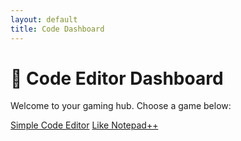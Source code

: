 ```yaml
---
layout: default
title: Code Dashboard
---
```


<link rel="stylesheet" href="/games/games.css">

# 🧠 Code Editor Dashboard

Welcome to your gaming hub. Choose a game below:

<div class="game-buttons">
  <a href="/code-editor1/" class="tools-button">Simple Code Editor</a>
  <a href="/codeeditors/likenpp/" class="tools-button">Like Notepad++</a>
</div>

